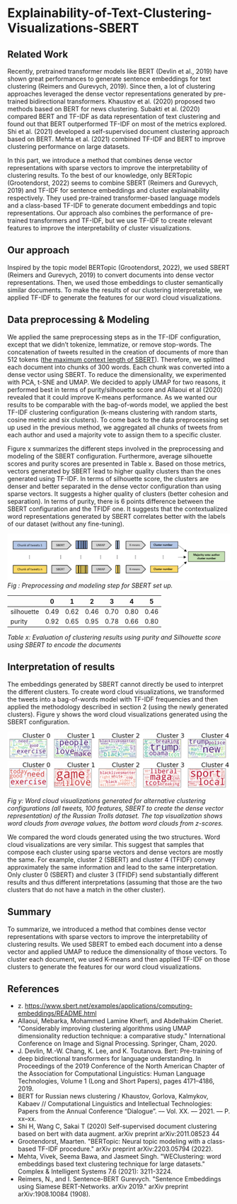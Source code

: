 # Explainability-of-Text-Clustering-Visualizations-SBERT

## Related Work
Recently, pretrained transformer models like BERT (Devlin et al., 2019) have shown great performances to generate sentence embeddings for text clustering (Reimers and Gurevych, 2019). Since then, a lot of clustering approaches leveraged the dense vector representations generated by pre-trained bidirectional transformers. Khaustov et al. (2020) proposed two methods based on BERT for news clustering. Subakti et al. (2020) compared BERT and TF-IDF as data representation of text clustering and found out that BERT outperformed TF-IDF on most of the metrics explored. Shi et al. (2021) developed a self-supervised document clustering approach based on BERT. Mehta et al. (2021) combined TF-IDF and BERT to improve clustering performance on large datasets.

In this part, we introduce a method that combines dense vector representations with sparse vectors to improve the interpretability of clustering results. To the best of our knowledge, only BERTopic (Grootendorst, 2022) seems to combine SBERT (Reimers and Gurevych, 2019) and TF-IDF for sentence embeddings and cluster explainability respectively. They used pre-trained transformer-based language models and a class-based TF-IDF to generate document embeddings and topic representations. Our approach also combines the performance of pre-trained transformers and TF-IDF, but we use TF-IDF to create relevant features to improve the interpretability of cluster visualizations.

## Our approach
Inspired by the topic model BERTopic (Grootendorst, 2022), we used SBERT (Reimers and Gurevych, 2019) to convert documents into dense vector representations. Then, we used those embeddings to cluster semantically similar documents. To make the results of our clustering interpretable, we applied TF-IDF to generate the features for our word cloud visualizations. 

## Data preprocessing & Modeling

We applied the same preprocessing steps as in the TF-IDF configuration, except that we didn’t tokenize, lemmatize, or remove stop-words. The concatenation of tweets resulted in the creation of documents of more than 512 tokens ([the maximum context length of SBERT](https://www.sbert.net/examples/applications/computing-embeddings/README.html)). Therefore, we splitted each document into chunks of 300 words. Each chunk was converted into a dense vector using SBERT. To reduce the dimensionality, we experimented with PCA, t-SNE and UMAP. We decided to apply UMAP for two reasons, it performed best in terms of purity/silhouette score and Allaoui et al (2020) revealed that it could improve K-means performance. As we wanted our results to be comparable with the bag-of-words model, we applied the best TF-IDF clustering configuration (k-means clustering with random starts, cosine metric and six clusters). To come back to the data preprocessing set up used in the previous method, we aggregated all chunks of tweets from each author and used a majority vote to assign them to a specific cluster. 

Figure x summarizes the different steps involved in the preprocessing and modeling of the SBERT configuration. Furthermore, average silhouette scores and purity scores are presented in Table x. Based on those metrics, vectors generated by SBERT lead to higher quality clusters than the ones generated using TF-IDF. In terms of silhouette score, the clusters are denser and better separated in the dense vector configuration than using sparse vectors. It suggests a higher quality of clusters (better cohesion and separation). In terms of purity, there is 6 points difference between the SBERT configuration and the TFIDF one. It suggests that the contextualized word representations generated by SBERT correlates better with the labels of our dataset (without any fine-tuning). 

![<img src="graph.png" width="500"/>](https://github.com/gaetanlop/Explainability-of-Text-Clustering-Visualizations-SBert/blob/main/images/graph.png)
*Fig : Preprocessing and modeling step for SBERT set up.*


|  | 0 | 1 | 2 | 3 | 4 | 5 |
| ------------- | ------------- | ------------- | ------------- | ------------- | ------------- | ------------- |  
| silhouette  | 0.49  | 0.62 | 0.46 | 0.70 | 0.80 | 0.46 |
| purity  | 0.92  | 0.65 | 0.95 | 0.78 | 0.66 | 0.80 |

*Table x: Evaluation of clustering results using purity and Silhouette score using SBERT to encode the documents*

## Interpretation of results

The embeddings generated by SBERT cannot directly be used to interpret the different clusters. To create word cloud visualizations, we transformed the tweets into a bag-of-words model with TF-IDF frequencies and then applied the methodology described in section 2 (using the newly generated clusters). Figure y shows the word cloud visualizations generated using the SBERT configuration. 

![<img src="wc_average.png" width="500"/>](https://github.com/gaetanlop/Explainability-of-Text-Clustering-Visualizations-SBert/blob/main/images/WC_average.png)
![<img src="wc_average.png" width="500"/>](https://github.com/gaetanlop/Explainability-of-Text-Clustering-Visualizations-SBert/blob/main/images/WC_zscore.png)

*Fig y: Word cloud visualizations generated for alternative clustering configurations (all tweets, 100 features, SBERT to create the dense vector representation) of the Russian Trolls dataset. The top visualization shows word clouds from average values, the bottom word clouds from z-scores.*

We compared the word clouds generated using the two structures. Word cloud visualizations are very similar. This suggest that samples that compose each cluster using sparse vectors and dense vectors are mostly the same. For example, cluster 2 (SBERT) and cluster 4 (TFIDF) convey approximately the same information and lead to the same interpretation. Only cluster 0 (SBERT) and cluster 3 (TFIDF) send substantially different results and thus different interpretations (assuming that those are the two clusters that do not have a match in the other cluster). 

## Summary
To summarize, we introduced a method that combines dense vector representations with sparse vectors to improve the interpretability of clustering results. We used SBERT to embed each document into a dense vector and applied UMAP to reduce the dimensionality of those vectors. To cluster each document, we used K-means and then applied TF-IDF on those clusters to generate the features for our word cloud visualizations.

## References
* z. https://www.sbert.net/examples/applications/computing-embeddings/README.html
* Allaoui, Mebarka, Mohammed Lamine Kherfi, and Abdelhakim Cheriet. "Considerably improving clustering algorithms using UMAP dimensionality reduction technique: a comparative study." International Conference on Image and Signal Processing. Springer, Cham, 2020.
* J. Devlin, M.-W. Chang, K. Lee, and K. Toutanova. Bert: Pre-training of deep bidirectional transformers for language understanding. In Proceedings of the 2019 Conference of the North American Chapter of the Association for Computational Linguistics: Human Language Technologies, Volume 1 (Long and Short Papers), pages 4171–4186, 2019.
* BERT for Russian news clustering / Khaustov, Gorlova, Kalmykov, Kabaev // Computational
Linguistics and Intellectual Technologies: Papers from the Annual Conference “Dialogue”. ––
Vol. XX. –– 2021. –– P. xx–xx.
* Shi H, Wang C, Sakai T (2020) Self-supervised document clustering based on bert with data augment. arXiv preprint arXiv:2011.08523 44
* Grootendorst, Maarten. "BERTopic: Neural topic modeling with a class-based TF-IDF procedure." arXiv preprint arXiv:2203.05794 (2022).
* Mehta, Vivek, Seema Bawa, and Jasmeet Singh. "WEClustering: word embeddings based text clustering technique for large datasets." Complex & Intelligent Systems 7.6 (2021): 3211-3224.
* Reimers, N., and I. Sentence-BERT Gurevych. "Sentence Embeddings using Siamese BERT-Networks. arXiv 2019." arXiv preprint arXiv:1908.10084 (1908).
